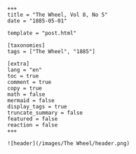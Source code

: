 
    +++
    title = "The Wheel, Vol 8, No 5"
    date = "1885-05-01"

    template = "post.html"

    [taxonomies]
    tags = ["The Wheel", "1885"]

    [extra]
    lang = "en"
    toc = true
    comment = true
    copy = true
    math = false
    mermaid = false
    display_tags = true
    truncate_summary = false
    featured = false
    reaction = false
    +++

    ![header](/images/The Wheel/header.png)

    